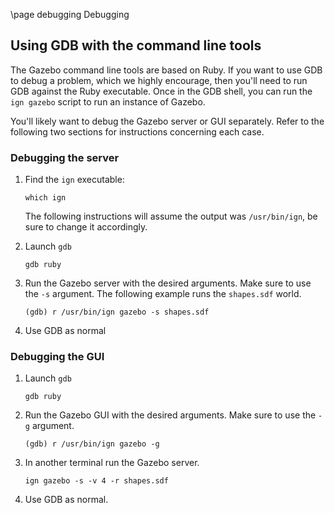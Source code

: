 \page debugging Debugging

## Using GDB with the command line tools

The Gazebo command line tools are based on Ruby. If you want to use GDB to
debug a problem, which we highly encourage, then you'll need to run GDB against
the Ruby executable. Once in the GDB shell, you can run the `ign gazebo`
script to run an instance of Gazebo.

You'll likely want to debug the Gazebo server or GUI separately. Refer to the
following two sections for instructions concerning each case.

### Debugging the server

1. Find the `ign` executable:

    `which ign`

    The following instructions will assume the output was `/usr/bin/ign`, be
    sure to change it accordingly.

2. Launch `gdb`

    `gdb ruby`

3. Run the Gazebo server with the desired arguments. Make sure to use the
   `-s` argument. The following example runs the `shapes.sdf` world.

    `(gdb) r /usr/bin/ign gazebo -s shapes.sdf`

4. Use GDB as normal

### Debugging the GUI

1. Launch `gdb`

    `gdb ruby`

2. Run the Gazebo GUI with the desired arguments. Make sure to use the
   `-g` argument.

    `(gdb) r /usr/bin/ign gazebo -g`

3. In another terminal run the Gazebo server.

    `ign gazebo -s -v 4 -r shapes.sdf`

4. Use GDB as normal.
